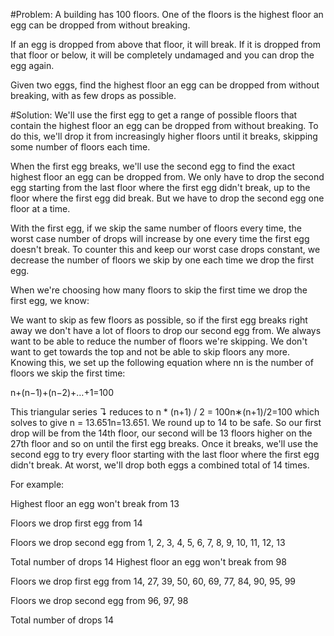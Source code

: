 #Problem:
A building has 100 floors. 
One of the floors is the highest floor 
an egg can be dropped from without breaking.

If an egg is dropped from above that floor, 
it will break. If it is dropped from that floor 
or below, it will be completely undamaged 
and you can drop the egg again.

Given two eggs, find the highest floor 
an egg can be dropped from without breaking, 
with as few drops as possible.

#Solution:
We'll use the first egg to get a range of possible floors that contain the highest floor an egg can be dropped from without breaking. To do this, we'll drop it from increasingly higher floors until it breaks, skipping some number of floors each time.

When the first egg breaks, we'll use the second egg to find the exact highest floor an egg can be dropped from. We only have to drop the second egg starting from the last floor where the first egg didn't break, up to the floor where the first egg did break. But we have to drop the second egg one floor at a time.

With the first egg, if we skip the same number of floors every time, the worst case number of drops will increase by one every time the first egg doesn't break. To counter this and keep our worst case drops constant, we decrease the number of floors we skip by one each time we drop the first egg.

When we're choosing how many floors to skip the first time we drop the first egg, we know:

We want to skip as few floors as possible, so if the first egg breaks right away we don't have a lot of floors to drop our second egg from.
We always want to be able to reduce the number of floors we're skipping. We don't want to get towards the top and not be able to skip floors any more.
Knowing this, we set up the following equation where nn is the number of floors we skip the first time:

n+(n−1)+(n−2)+…+1=100

This triangular series ↴ reduces to n * (n+1) / 2 = 100n∗(n+1)/2=100 which solves to give n = 13.651n=13.651. We round up to 14 to be safe. So our first drop will be from the 14th floor, our second will be 13 floors higher on the 27th floor and so on until the first egg breaks. Once it breaks, we'll use the second egg to try every floor starting with the last floor where the first egg didn't break. At worst, we'll drop both eggs a combined total of 14 times.

For example:

  Highest floor an egg won't break from
13

Floors we drop first egg from
14

Floors we drop second egg from
1, 2, 3, 4, 5, 6, 7, 8, 9, 10, 11, 12, 13

Total number of drops
14
  Highest floor an egg won't break from
98

Floors we drop first egg from
14, 27, 39, 50, 60, 69, 77, 84, 90, 95, 99

Floors we drop second egg from
96, 97, 98

Total number of drops
14